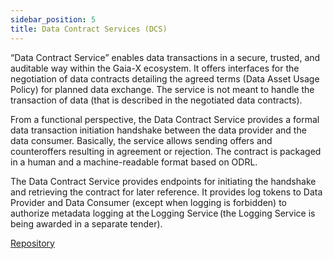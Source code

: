 ```yaml
---
sidebar_position: 5
title: Data Contract Services (DCS)
---
```


“Data Contract Service” enables data transactions in a secure, trusted, and auditable way within the Gaia-X ecosystem. It offers interfaces for the negotiation of data contracts detailing the agreed terms (Data Asset Usage Policy) for planned data exchange. The service is not meant to handle the transaction of data (that is described in the negotiated data contracts). 

From a functional perspective, the Data Contract Service provides a formal data transaction initiation handshake between the data provider and the data consumer. Basically, the service allows sending offers and counteroffers resulting in agreement or rejection. The contract is packaged in a human and a machine-readable format based on ODRL. 

The Data Contract Service provides endpoints for initiating the handshake and retrieving the contract for later reference. It provides log tokens to Data Provider and Data Consumer (except when logging is forbidden) to authorize metadata logging at the Logging Service (the Logging Service is being awarded in a separate tender). 

<div class="mtp-3">
    <a href="https://gitlab.eclipse.org/eclipse/xfsc/dct" class="primaryBtn">Repository</a>
</div>